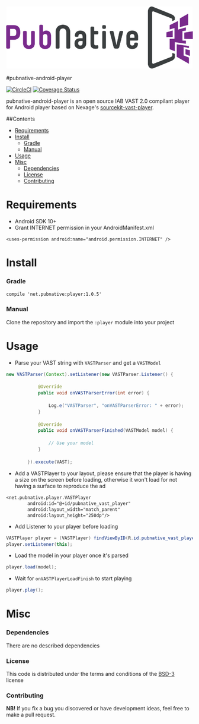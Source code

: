 ![ScreenShot](PNLogo.png)

#pubnative-android-player


[![CircleCI](https://circleci.com/gh/pubnative/pubnative-android-player.svg?style=shield)](https://circleci.com/gh/pubnative/pubnative-android-player) [![Coverage Status](https://coveralls.io/repos/github/pubnative/pubnative-android-player/badge.svg)](https://coveralls.io/github/pubnative/pubnative-android-player?branch=master)

pubnative-android-player is an open source IAB VAST 2.0 compilant player for Android player based on Nexage's [sourcekit-vast-player](https://github.com/nexage/sourcekit-vast-android).

##Contents

* [Requirements](#requirements)
* [Install](#install)
  * [Gradle](#install_gradle)
  * [Manual](#install_manual)
* [Usage](#usage)
* [Misc](#misc)
  * [Dependencies](#misc_dependencies)
  * [License](#misc_license)
  * [Contributing](#misc_contributing)

<a name="requirements"></a>
# Requirements

* Android SDK 10+
* Grant INTERNET permission in your AndroidManifest.xml
```
<uses-permission android:name="android.permission.INTERNET" />
```

<a name="install"></a>
# Install

<a name="install_gradle"></a>
### Gradle

```
compile 'net.pubnative:player:1.0.5'
```

<a name="install_manual"></a>
### Manual

Clone the repository and import the `:player` module into your project

<a name="usage"></a>
# Usage

* Parse your VAST string with `VASTParser` and get a `VASTModel`
```java
new VASTParser(Context).setListener(new VASTParser.Listener() {

            @Override
            public void onVASTParserError(int error) {

                Log.e("VASTParser", "onVASTParserError: " + error);
            }

            @Override
            public void onVASTParserFinished(VASTModel model) {

                // Use your model
            }

        }).execute(VAST);
```

* Add a VASTPlayer to your layout, please ensure that the player is having a size on the screen before loading, otherwise it won't load for not having a surface to reproduce the ad
```
<net.pubnative.player.VASTPlayer
        android:id="@+id/pubnative_vast_player"
        android:layout_width="match_parent"
        android:layout_height="250dp"/>
```


* Add Listener to your player before loading
```java
VASTPlayer player = (VASTPlayer) findViewByID(R.id.pubnative_vast_player);
player.setListener(this);
```

* Load the model in your player once it's parsed
```java
player.load(model);
```

* Wait for `onVASTPlayerLoadFinish` to start playing
```java
player.play();
```

<a name="misc"></a>
# Misc

<a name="misc_dependencies"></a>
### Dependencies

There are no described dependencies

<a name="misc_license"></a>
### License

This code is distributed under the terms and conditions of the [BSD-3](LICENSE) license

<a name="misc_contributing"></a>
### Contributing

**NB!** If you fix a bug you discovered or have development ideas, feel free to make a pull request.
